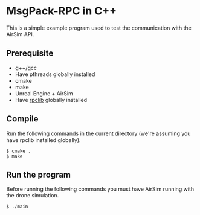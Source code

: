 # MsgPack-RPC in C++

This is a simple example program used to test the communication with the AirSim API.

## Prerequisite

- g++/gcc
- Have pthreads globally installed
- cmake
- make
- Unreal Engine + AirSim
- Have [rpclib](https://github.com/rpclib/rpclib) globally installed

## Compile

Run the following commands in the current directory (we're assuming you have rpclib installed globally).

```console
$ cmake .
$ make
```

## Run the program

Before running the following commands you must have AirSim running with the drone simulation.

```console
$ ./main
```
